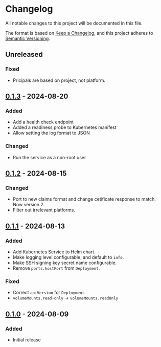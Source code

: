 # Changelog

All notable changes to this project will be documented in this file.

The format is based on [Keep a Changelog](https://keepachangelog.com/en/1.0.0/), and this project adheres to [Semantic Versioning](https://semver.org/spec/v2.0.0.html).

## Unreleased
### Fixed
- Pricipals are based on project, not platform.

## [0.1.3] - 2024-08-20
### Added
- Add a health check endpoint
- Added a readiness probe to Kubernetes manifest
- Allow setting the log format to JSON

### Changed
- Run the service as a non-root user

## [0.1.2] - 2024-08-15
### Changed
- Port to new claims format and change cetificate response to match. Now version 2.
- Filter out irrelevant platforms.

## [0.1.1] - 2024-08-13
### Added
- Add Kubernetes Service to Helm chart.
- Make logging level configurable, and default to `info`.
- Make SSH signing key secret name configurable.
- Remove `ports.hostPort` from `Deployment`.

### Fixed
- Correct `apiVersion` for `Deployment`.
- `volumeMounts.read-only` → `volumeMounts.readOnly`

## [0.1.0] - 2024-08-09
### Added
- Initial release

[0.1.3]: https://github.com/isambard-sc/conch/releases/tag/0.1.3
[0.1.2]: https://github.com/isambard-sc/conch/releases/tag/0.1.2
[0.1.1]: https://github.com/isambard-sc/conch/releases/tag/0.1.1
[0.1.0]: https://github.com/isambard-sc/conch/releases/tag/0.1.0
